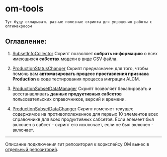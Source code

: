 # om-tools
`Тут буду складывать разные полезные скрипты для упрощения работы с оптимакросом`

## Оглавление:

1. [SubsetInfoCollector](https://github.com/dguzhavin/om-tools/blob/main/SubsetInfoCollector)
    Скрипт позволяет **собрать информацию** о всех имеющихся **сабсетах** модели в виде CSV файла.

2. [ProductionStatusChanger](https://github.com/dguzhavin/om-tools/blob/main/ProductionStatusChanger.js)
  Скрипт предназначен для того, чтобы помочь вам **автомазировать процесс проставления признака Production** в ходе тестирования процесса миграции ALCM.

3. [ProductionSubsetDataManager](https://github.com/dguzhavin/om-tools/blob/main/ProductionSubsetDataManager.js)
    Скрипт позволяет бэкапировать и восстанавливать **данные продуктивных сабсетов** пользовательских справочников, версий и времени.

4. [ProductionSubsetDataChanger](https://github.com/dguzhavin/om-tools/blob/main/ProductionSubsetDataChanger.js)
   Скрипт изменяет текущее содержимое на противополеженное  для первых 10 элементов всех справочникв для всех продуктивных сабсетов. Если элемент был включен в сабсет - скрипт его исключает, если не был включен - включает.




---

Описание подключения гит репозитория к воркспейсу ОМ вынес в [отдельный репозиторий](https://github.com/dguzhavin/ext-scripts/tree/main).

